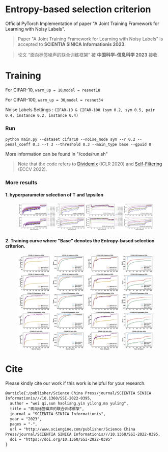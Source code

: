 # Entropy-based selection criterion

Official PyTorch Implementation of paper "A Joint Training Framework for Learning with Noisy Labels". 

> Paper "A Joint Training Framework for Learning with Noisy Labels" is accepted to **SCIENTIA SINICA Informationis 2023**.

> 论文 “面向标签噪声的联合训练框架” 被 **中国科学-信息科学 2023** 接收.

# Training

For CIFAR-10, `warm_up = 10`,`model = resnet18`

For CIFAR-100, `warm_up = 30`,`model = resnet34`

Noise Labels Settings : `CIFAR-10 & CIFAR-100 (sym 0.2, sym 0.5, pair 0.4, instance 0.2, instance 0.4)`

### Run

```
python main.py --dataset cifar10 --noise_mode sym --r 0.2 --penal_coeff 0.3 --T 3 --threshold 0.3 --main_type base --gpuid 0
```
More information can be found in "/code/run.sh"

> Note that the code refers to [Dividemix](https://github.com/LiJunnan1992/DivideMix) (ICLR 2020) and [Self-Filtering](https://github.com/1998v7/Self-Filtering) (ECCV 2022). 


### More results



#### 1. **hyperparameter selection** of T and \epsilon
<figure class="half">
    <img src="figure/hyperparameter_selection.jpg">
</figure>


#### 2. **Training curve** where "Base" denotes the Entropy-based selection criterion.
<figure class="half">
    <img src="figure/all_cifar.jpg">
</figure>


# Cite
Please kindly cite our work if this work is helpful for your research.

```
@article{:/publisher/Science China Press/journal/SCIENTIA SINICA Informationis///10.1360/SSI-2022-0395,
  author = "wei qi,sun haoliang,yin yilong,ma yuling",
  title = "面向标签噪声的联合训练框架",
  journal = "SCIENTIA SINICA Informationis",
  year = "2023",
  pages = "-",
  url = "http://www.sciengine.com/publisher/Science China Press/journal/SCIENTIA SINICA Informationis///10.1360/SSI-2022-0395,
  doi = "https://doi.org/10.1360/SSI-2022-0395"
}
```
